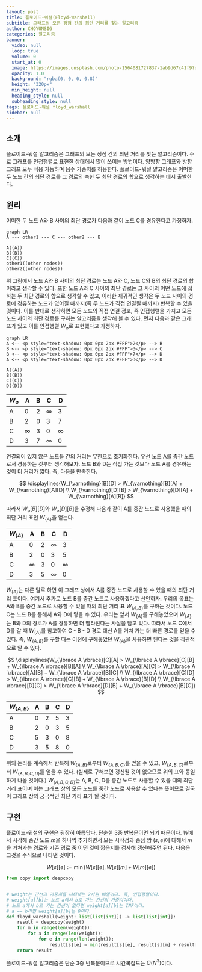 ```yaml
---
layout: post
title: 플로이드-워셜(Floyd-Warshall)
subtitle: 그래프의 모든 정점 간의 최단 거리를 찾는 알고리즘
author: CHOYUNSIG
categories: 알고리즘
banner:
  video: null
  loop: true
  volume: 0
  start_at: 0
  image: https://images.unsplash.com/photo-1564081727837-1ab9d67c41f9?q=80&w=1470&auto=format&fit=crop&ixlib=rb-4.0.3&ixid=M3wxMjA3fDB8MHxwaG90by1wYWdlfHx8fGVufDB8fHx8fA%3D%3D
  opacity: 1.0
  background: "rgba(0, 0, 0, 0.8)"
  height: "320px"
  min_height: null
  heading_style: null
  subheading_style: null
tags: 플로이드-워셜 floyd_warshall
sidebar: null
---
```


## 소개

플로이드-워셜 알고리즘은 그래프의 모든 정점 간의 최단 거리를 찾는 알고리즘이다. 주로 그래프를 인접행렬로 표현한 상태에서 많이 쓰이는 방법이다. 양방향 그래프와 방향 그래프 모두 적용 가능하며 음수 가중치를 허용한다. 플로이드-워셜 알고리즘은 어떠한 두 노드 간의 최단 경로를 그 경로의 속한 두 최단 경로의 합으로 생각하는 데서 출발한다.

## 원리
어떠한 두 노드 A와 B 사이의 최단 경로가 다음과 같이 노드 C를 경유한다고 가정하자.

```mermaid!
graph LR
A --- other1 --- C --- other2 --- B

A((A))
B((B))
C((C))
other1((other nodes))
other2((other nodes))
```

위 그림에서 노드 A와 B 사이의 최단 경로는 노드 A와 C, 노드 C와 B의 최단 경로의 합이라고 생각할 수 있다. 또한 노드 A와 C 사이의 최단 경로는 그 사이의 어떤 노드에 접하는 두 최단 경로의 합으로 생각할 수 있고, 이러한 재귀적인 생각은 두 노드 사이의 경로에 경유하는 노드가 없어질 때까지(즉 두 노드가 직접 연결될 때까지) 반복할 수 있을 것이다. 이를 반대로 생각하면 모든 노드의 직접 연결 정보, 즉 인접행렬을 가지고 모든 노드 사이의 최단 경로를 구하는 알고리즘을 생각해 볼 수 있다. 먼저 다음과 같은 그래프가 있고 이를 인접행렬 $W_{\varnothing}$로 표현했다고 가정하자.

```mermaid!
graph LR
A <-- <p style="text-shadow: 0px 0px 2px #FFF">2</p> --> B
B <-- <p style="text-shadow: 0px 0px 2px #FFF">3</p> --> C
B <-- <p style="text-shadow: 0px 0px 2px #FFF">7</p> --> D
A <-- <p style="text-shadow: 0px 0px 2px #FFF">3</p> --> D

A((A))
B((B))
C((C))
D((D))
```

| $W_{\varnothing}$ |  A  |  B  |  C  |  D  |
| --- | --- | --- | --- | --- |
|  A  |  0  |  2  |  ∞  |  3  |
|  B  |  2  |  0  |  3  |  7  |
|  C  |  ∞  |  3  |  0  |  ∞  |
|  D  |  3  |  7  |  ∞  |  0  |

연결되어 있지 않은 노드들 간의 거리는 무한으로 초기화한다. 우선 노드 A를 중간 노드로서 경유하는 것부터 생각해보자. 노드 B와 D는 직접 가는 것보다 노드 A를 경유하는 것이 더 거리가 짧다. 즉, 다음을 만족한다.

$$
\displaylines{W_{\varnothing}[B][D] > W_{\varnothing}[B][A] + W_{\varnothing}[A][D] \\ W_{\varnothing}[D][B] > W_{\varnothing}[D][A] + W_{\varnothing}[A][B]}
$$

따라서 $W_{\varnothing}[B][D]$와 $W_{\varnothing}[D][B]$을 수정해 다음과 같이 A를 중간 노드로 사용했을 때의 최단 거리 표인 $W_{\lbrace A \rbrace}$을 얻는다.

| $W_{\lbrace A \rbrace}$ |  A  |  B  |  C  |  D  |
| --- | --- | --- | --- | --- |
|  A  |  0  |  2  |  ∞  |  3  |
|  B  |  2  |  0  |  3  |  5  |
|  C  |  ∞  |  3  |  0  |  ∞  |
|  D  |  3  |  5  |  ∞  |  0  |

$W_{\lbrace A \rbrace}$는 다른 말로 하면 이 그래프 상에서 A를 중간 노드로 사용할 수 있을 때의 최단 거리 표이다. 여기서 추가로 노드 B를 중간 노드로 사용하겠다고 선언하자. 우리의 목표는 A와 B를 중간 노드로 사용할 수 있을 때의 최단 거리 표 $W_{\lbrace A, B \rbrace}$를 구하는 것이다. 노드 C는 노드 B를 통해서 A와 D에 닿을 수 있다. 우리는 앞서 $W_{\lbrace A \rbrace}$를 구해놓았으며 $W_{\lbrace A \rbrace}$는 B와 D의 경로가 A를 경유하면 더 빨라진다는 사실을 담고 있다. 따라서 노드 C에서 D를 갈 때 $W_{\lbrace A \rbrace}$를 참고하여 C - B - D 경로 대신 A를 거쳐 가는 더 빠른 경로를 얻을 수 있다. 즉, $W_{\lbrace A, B \rbrace}$를 구할 때는 이전에 구해놓았던 $W_{\lbrace A \rbrace}$을 사용하면 된다는 것을 직관적으로 알 수 있다.

$$
\displaylines{W_{\lbrace A \rbrace}[C][A] > W_{\lbrace A \rbrace}[C][B] + W_{\lbrace A \rbrace}[B][A] \\ W_{\lbrace A \rbrace}[A][C] > W_{\lbrace A \rbrace}[A][B] + W_{\lbrace A \rbrace}[B][C] \\ W_{\lbrace A \rbrace}[C][D] > W_{\lbrace A \rbrace}[C][B] + W_{\lbrace A \rbrace}[B][D] \\ W_{\lbrace A \rbrace}[D][C] > W_{\lbrace A \rbrace}[D][B] + W_{\lbrace A \rbrace}[B][C]}
$$

| $W_{\lbrace A, B \rbrace}$ |  A  |  B  |  C  |  D  |
| --- | --- | --- | --- | --- |
|  A  |  0  |  2  |  5  |  3  |
|  B  |  2  |  0  |  3  |  5  |
|  C  |  5  |  3  |  0  |  8  |
|  D  |  3  |  5  |  8  |  0  |

위의 논리를 계속해서 반복해 $W_{\lbrace A, B \rbrace}$로부터 $W_{\lbrace A, B, C \rbrace}$를 얻을 수 있고, $W_{\lbrace A, B, C \rbrace}$로부터 $W_{\lbrace A, B, C, D \rbrace}$를 얻을 수 있다. (실제로 구해보면 갱신될 것이 없으므로 위의 표와 동일하게 나올 것이다.) $W_{\lbrace A, B, C, D \rbrace}$는 A, B, C, D를 중간 노드로 사용할 수 있을 때의 최단 거리 표이며 이는 그래프 상의 모든 노드를 중간 노드로 사용할 수 있다는 뜻이므로 결국 이 그래프 상의 궁극적인 최단 거리 표가 될 것이다.

## 구현

플로이드-워셜의 구현은 굉장히 아름답다. 단순한 3중 반복문이면 되기 때문이다. $W$에서 시작해 중간 노드 $m$을 하나씩 추가하면서 모든 시작점과 종점 쌍 $(s, e)$에 대해서 $m$을 거쳐가는 경로와 기존 경로 중 어떤 것이 짧은지를 검사해 갱신해주면 된다. 다음은 그것을 수식으로 나타낸 것이다.

$$
W[s][e] := \min{(W[s][e], W[s][m] + W[m][e])}
$$


```python
from copy import deepcopy


# weight는 간선의 가중치를 나타내는 2차원 배열이다. 즉, 인접행렬이다.
# weight[a][b]는 노드 a에서 b로 가는 간선의 가중치이다.
# 노드 a에서 b로 가는 간선이 없다면 weight[a][b]는 INF이다.
# a == b라면 weight[a][b]는 0이다.
def floyd_warshall(weight: list[list[int]]) -> list[list[int]]:
    result = deepcopy(weight)
    for m in range(len(weight)):
        for s in range(len(weight)):
            for e in range(len(weight)):
                result[s][e] = min(result[s][e], result[s][m] + result[m][e])
    return result

```

플로이드-워셜 알고리즘은 단순 3중 반복문이므로 시간복잡도는 $O(N^3)$이다.
